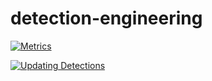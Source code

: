 # detection-engineering


[![Metrics](https://github.com/Spacechrist/detection-engineering/actions/workflows/metrics.yml/badge.svg)](https://github.com/Spacechrist/detection-engineering/actions/workflows/metrics.yml)

[![Updating Detections](https://github.com/Spacechrist/detection-engineering/actions/workflows/elastic_sync.yml/badge.svg)](https://github.com/Spacechrist/detection-engineering/actions/workflows/elastic_sync.yml)
